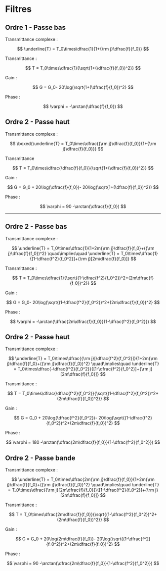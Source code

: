 # Filtres

## Ordre 1 - Passe bas

Transmittance complexe :

$$
\underline{T} = T_0\times\dfrac{1}{1+{\rm j}\dfrac{f}{f_0}}
$$

Transmittance :

$$
T = T_0\times\dfrac{1}{\sqrt{1+(\dfrac{f}{f_0})^2}}
$$

Gain :

$$
G = G_0- 20\log(\sqrt{1+(\dfrac{f}{f_0})^2}
$$

Phase :

$$
\varphi = -\arctan(\dfrac{f}{f_0})
$$

## Ordre 2 - Passe haut

Transmittance complexe :

$$
\boxed{\underline{T} = T_0\times\dfrac{{\rm j}\dfrac{f}{f_0}}{1+{\rm j}\dfrac{f}{f_0}}}
$$

Transmittance

$$
T = T_0\times\dfrac{\dfrac{f}{f_0}}{\sqrt{1+(\dfrac{f}{f_0})^2}}
$$

Gain :

$$
G = G_0 + 20\log(\dfrac{f}{f_0})- 20\log(\sqrt{1+(\dfrac{f}{f_0})^2})
$$

Phase :

$$
\varphi = 90 -\arctan(\dfrac{f}{f_0})
$$

---

## Ordre 2 - Passe bas

Transmittance complexe :

$$
\underline{T}
= T_0\times\dfrac{1}{1+2m{\rm j}\dfrac{f}{f_0}+({\rm j}\dfrac{f}{f_0})^2}
\quad\implies\quad
\underline{T}
= T_0\times\dfrac{1}{[1-\dfrac{f^2}{f_0^2}]+{\rm j}[2m\dfrac{f}{f_0}]}
$$

Transmittance :

$$
T = T_0\times\dfrac{1}{\sqrt{(1-\dfrac{f^2}{f_0^2})^2+(2m\dfrac{f}{f_0})^2}}
$$

Gain :

$$
G = G_0- 20\log(\sqrt{(1-\dfrac{f^2}{f_0^2})^2+(2m\dfrac{f}{f_0})^2}
$$

Phase :

$$
\varphi = -\arctan(\dfrac{2m\dfrac{f}{f_0}}{1-\dfrac{f^2}{f_0^2}})
$$



## Ordre 2 - Passe haut

Transmittance complexe :

$$
\underline{T}
= T_0\times\dfrac{{\rm j}[\dfrac{f^2}{f_0^2}]}{1+2m{\rm j}\dfrac{f}{f_0}+({\rm j}\dfrac{f}{f_0})^2}
\quad\implies\quad
\underline{T}
= T_0\times\dfrac{-\dfrac{f^2}{f_0^2}}{[1-\dfrac{f^2}{f_0^2}]+{\rm j}[2m\dfrac{f}{f_0}]}
$$

Transmittance :

$$
T = T_0\times\dfrac{\dfrac{f^2}{f_0^2}}{\sqrt{(1-\dfrac{f^2}{f_0^2})^2+(2m\dfrac{f}{f_0})^2}}
$$

Gain :

$$
G = G_0 + 20\log(\dfrac{f^2}{f_0^2})- 20\log(\sqrt{(1-\dfrac{f^2}{f_0^2})^2+(2m\dfrac{f}{f_0})^2}
$$

Phase :

$$
\varphi = 180 -\arctan(\dfrac{2m\dfrac{f}{f_0}}{1-\dfrac{f^2}{f_0^2}})
$$



## Ordre 2 - Passe bande

Transmittance complexe :

$$
\underline{T}
= T_0\times\dfrac{2m{\rm j}\dfrac{f}{f_0}}{1+2m{\rm j}\dfrac{f}{f_0}+({\rm j}\dfrac{f}{f_0})^2}
\quad\implies\quad
\underline{T}
= T_0\times\dfrac{{\rm j}[2m\dfrac{f}{f_0}]}{[1-\dfrac{f^2}{f_0^2}]+{\rm j}[2m\dfrac{f}{f_0}]}
$$

Transmittance :

$$
T = T_0\times\dfrac{2m\dfrac{f}{f_0}}{\sqrt{(1-\dfrac{f^2}{f_0^2})^2+(2m\dfrac{f}{f_0})^2}}
$$

Gain :

$$
G = G_0 + 20\log(2m\dfrac{f}{f_0})- 20\log(\sqrt{(1-\dfrac{f^2}{f_0^2})^2+(2m\dfrac{f}{f_0})^2}
$$

Phase :

$$
\varphi = 90 -\arctan(\dfrac{2m\dfrac{f}{f_0}}{1-\dfrac{f^2}{f_0^2}})
$$
